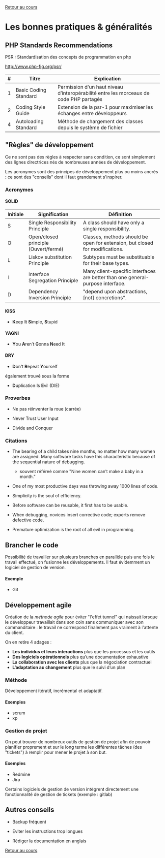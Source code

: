 [Retour au cours](../cours.md)

# Les bonnes pratiques & généralités

## PHP Standards Recommendations

PSR : Standardisation des concepts de programmation en php

http://www.php-fig.org/psr/

| # | Titre | Explication |
| --- | --- | --- |
| 1 | Basic Coding Standard | Permission d'un haut niveau d’interopérabilité entre les morceaux de code PHP partagés |
| 2 | Coding Style Guide | Extension de la psr-1 pour maximiser les échanges entre développeurs |
| 4 | Autoloading Standard  | Méthode de chargement des classes depuis le système de fichier |

## "Règles" de développement

Ce ne sont pas des règles à respecter sans condition, ce sont simplement des lignes directrices nés de nombreuses années de développement.

Les acronymes sont des principes de développement plus ou moins ancrés : ce sont des "conseils" dont il faut grandement s'inspirer.

### Acronymes

#### SOLID

| Initiale | Signification | Définition |
| --- | --- | --- |
| S | Single Responsibility Principle | A class should have only a single responsibility. |
| O | Open/closed principle (Ouvert/fermé) | Classes, methods should be open for extension, but closed for modifications. |
| L | Liskov substitution Principle | Subtypes must be substituable for their base types. |
| I | Interface Segregation Principle | Many client-specific interfaces are better than one general-purpose interface. |
| D | Dependency Inversion Principle | "depend upon abstractions, [not] concretions". |

#### KISS

* **K**eep **I**t **S**imple, **S**tupid

#### YAGNI

* **Y**ou **A**ren’t **G**onna **N**eed It

#### DRY

* **D**on't **R**epeat **Y**ourself

également trouvé sous la forme

* **D**uplication **I**s **E**vil (DIE)

### Proverbes

* Ne pas réinventer la roue (carrée)

* Never Trust User Input

* Divide and Conquer

### Citations

* The bearing of a child takes nine months, no matter how many women are assigned. Many software tasks have this characteristic because of the sequential nature of debugging.
    * souvent référeé comme "Nine women can’t make a baby in a month."

* One of my most productive days was throwing away 1000 lines of code.

* Simplicity is the soul of efficiency.

* Before software can be reusable, it first has to be usable.

* When debugging, novices insert corrective code; experts remove defective code.

* Premature optimization is the root of all evil in programming.

## Brancher le code

Possibilité de travailler sur plusieurs branches en parallèle puis une fois le travail effectué, on fusionne les développements.
Il faut évidemment un logiciel de gestion de version.

#### Exemple

* Git

## Développement agile

Création de la *méthode agile* pour éviter "l'effet tunnel" qui naissait lorsque le développeur travaillait dans son coin sans communiquer avec son commanditaire : le travail ne correspond finalement pas vraiment à l'attente du client.

On en retire 4 adages :

* **Les individus et leurs interactions** plus que les processus et les outils
* **Des logiciels opérationnels** plus qu’une documentation exhaustive
* **La collaboration avec les clients** plus que la négociation contractuel
* **L’adaptation au changement** plus que le suivi d’un plan

### Méthode

Développement itératif, incrémental et adaptatif.

#### Exemples

* scrum
* xp

### Gestion de projet

On peut trouver de nombreux outils de gestion de projet afin de pouvoir planifier proprement et sur le long terme les différentes tâches (des "tickets") à remplir pour mener le projet à son but.

#### Exemples

* Redmine
* Jira

Certains logiciels de gestion de version intègrent directement une fonctionnalité de gestion de tickets (exemple : gitlab)

## Autres conseils

* Backup fréquent

* Eviter les instructions trop longues

* Rédiger la documentation en anglais

[Retour au cours](../cours.md)
